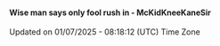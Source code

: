 #### Wise man says only fool rush in - McKidKneeKaneSir
Updated on 01/07/2025 - 08:18:12 (UTC) Time Zone
